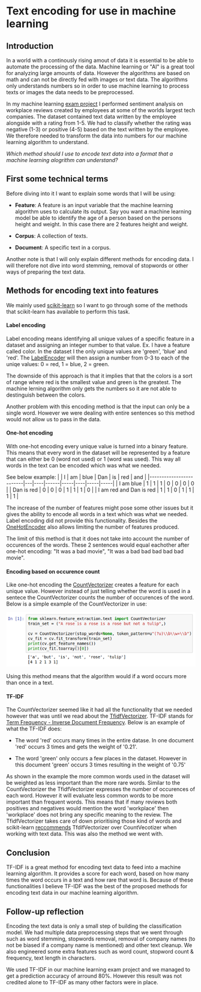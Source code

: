 # Text encoding for use in machine learning

## Introduction

In a world with a continously rising amout of data it is essential to be able to automate the processing of the data. Machine learning or "AI" is a great tool for analyzing large amounts of data. However the algorithms are based on math and can not be directly fed with images or text data. The algorithms only understands numbers so in order to use machine learning to process texts or images the data needs to be preprocessed.

In my machine learning 
[exam project](https://github.com/rasmus-bn/MLExamProject 'ML Exam Project')
I performed sentiment analysis on workplace reviews created by employees at some of the worlds largest tech companies. The dataset contained text data written by the employee alongside with a rating from 1-5. We had to classify whether the rating was negative (1-3) or positive (4-5) based on the text written by the employee. We therefore needed to transform the data into numbers for our machine learning algorithm to understand.

*Which method should I use to encode text data into a format that a machine learning alogrithm can understand?*

## First some technical terms

Before diving into it I want to explain some words that I will be using:

* **Feature**: A feature is an input variable that the machine learning algorithm uses to calculate its output. Say you want a machine learning model be able to identify the age of a person based on the persons height and weight. In this case there are 2 features height and weight.

* **Corpus**: A collection of texts.

* **Document**: A specific text in a corpus.

Another note is that I will only explain different methods for encoding data. I will therefore not dive into word stemming, removal of stopwords or other ways of preparing the text data.

## Methods for encoding text into features

We mainly used 
[scikit-learn](https://scikit-learn.org/stable/index.html# "scikit-learn home page") 
so I want to go through some of the methods that scikit-learn has available to perform this task.

#### Label encoding

Label encoding means identifying all unique values of a specific feature in a dataset and assigning an integer number to that value. Ex. I have a feature called color. In the dataset I the only unique values are 'green', 'blue' and 'red'. The 
[LabelEncoder](https://scikit-learn.org/stable/modules/generated/sklearn.preprocessing.LabelEncoder.html "scikit-learn's OneHotEncoder") 
will then assign a number from 0-3 to each of the uniqe values: 0 = red, 1 = blue, 2 = green.

The downside of this approach is that it implies that that the colors is a sort of range where red is the smallest value and green is the greatest. The machine lerning algorithm only gets the numbers so it are not able to destinguish between the colors.

Another problem with this encoding method is that the input can only be a single word. However we were dealing with entire sentences so this method would not allow us to pass in the data.

#### One-hot encoding

With one-hot encoding every unique value is turned into a binary feature. This means that every word in the dataset will be represented by a feature that can either be 0 (word not used) or 1 (word was used). This way all words in the text can be encoded which was what we needed.

See below example:
|                         | I | am | blue | Dan | is | red | and |
|-------------------------|---|----|------|-----|----|-----|-----|
| I am blue               | 1 | 1  | 1    | 0   | 0  | 0   | 0   |
| Dan is red              | 0 | 0  | 0    | 1   | 1  | 1   | 0   |
| I am red and Dan is red | 1 | 1  | 0    | 1   | 1  | 1   | 1   |

The increase of the number of features might pose some other issues but it gives the ability to encode all words in a text which was what we needed. Label encoding did not provide this functionality. Besides the [OneHotEncoder](https://scikit-learn.org/stable/modules/generated/sklearn.preprocessing.OneHotEncoder.html "scikit-learn's OneHotEncoder")
also allows limiting the number of features produced.

The limit of this method is that it does not take into account the number of occurences of the words. These 2 sentences would equal eachother after one-hot encoding: "It was a bad movie", "It was a bad bad bad bad bad movie".

#### Encoding based on occurence count

Like one-hot encoding the
[CountVectorizer](https://scikit-learn.org/stable/modules/generated/sklearn.feature_extraction.text.CountVectorizer.html "scikit-learn's CountVectorizer")
creates a feature for each unique value. However instead of just telling whether the word is used in a sentece the CountVectorizer counts the number of occurences of the word. Below is a simple example of the CountVectorizer in use:

![alt text](https://raw.githubusercontent.com/rasmus-bn/Investigation-Reporting-Blog/master/images/CountVectorizer%20example.png "See 'CountVectorizer example.ipynb' in this repo")

Using this method means that the algorithm would if a word occurs more than once in a text.

#### TF-IDF

The CountVectorizer seemed like it had all the functionality that we needed however that was until we read about the [TfidfVectorizer](https://scikit-learn.org/stable/modules/generated/sklearn.feature_extraction.text.TfidfVectorizer.html "scikit-learn's TfidfVectorizer"). TF-IDF stands for [Term Frequency - Inverse Document Frequency](https://en.wikipedia.org/wiki/Tf%E2%80%93idf "Wikipedia's explanation of TF-IDF"). Below is an example of what the TF-IDF does:

* The word 'red' occurs many times in the entire datase. In one document 'red' occurs 3 times and gets the weight of '0.21'.

* The word 'green' only occurs a few places in the dataset. However in this document 'green' occurs 3 times resulting in the weight of '0.75'

As shown in the example the more common words used in the dataset will be weighted as less important than the more rare words. Similar to the CountVectorizer the TfidfVectorizer expresses the number of occurences of each word. However it will evaluate less common words to be more important than frequent words. This means that if many reviews both positives and negatives would mention the word 'workplace' then 'workplace' does not bring any specific meaning to the review. The TfidfVectorizer takes care of down prioritising those kind of words and scikit-learn [reccommends](https://scikit-learn.org/stable/tutorial/text_analytics/working_with_text_data.html "'Working With Text Data' guide") TfdifVectorizer over CountVecotizer when working with text data. This was also the method we went with.

## Conclusion
TF-IDF is a great method for encoding text data to feed into a machine learning algorithm. It provides a score for each word, based on how many times the word occurs in a text and how rare that word is. Because of these functionalities I believe TF-IDF was the best of the proposed methods for encoding text data in our machine learning algorithm.

## Follow-up reflection

Encoding the text data is only a small step of building the classification model. We had multiple data preprocessing steps that we went through such as word stemming, stopwords removal, removal of company names (to not be biased if a company name is mentioned) and other text cleanup. We also engineered some extra features such as word count, stopword count & frequency, text length in characters.

We used TF-IDF in our machine learning exam project and we managed to get a prediction accuracy of arround 80%. However this result was not credited alone to TF-IDF as many other factors were in place.